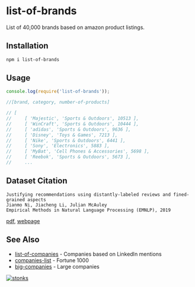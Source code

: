 # list-of-brands

List of 40,000 brands based on amazon product listings.

## Installation

```sh
npm i list-of-brands
```

## Usage 

```javascript
console.log(require('list-of-brands'));

//[brand, category, number-of-products]

// [
//     [ 'Majestic', 'Sports & Outdoors', 10513 ],
//     [ 'WinCraft', 'Sports & Outdoors', 10444 ],
//     [ 'adidas', 'Sports & Outdoors', 9636 ],
//     [ 'Disney', 'Toys & Games', 7213 ],
//     [ 'Nike', 'Sports & Outdoors', 6441 ],
//     [ 'Sony', 'Electronics', 5883 ],
//     [ 'MyBat', 'Cell Phones & Accessories', 5698 ],
//     [ 'Reebok', 'Sports & Outdoors', 5673 ],
//     ...
```

## Dataset Citation

```
Justifying recommendations using distantly-labeled reviews and fined-grained aspects
Jianmo Ni, Jiacheng Li, Julian McAuley
Empirical Methods in Natural Language Processing (EMNLP), 2019
```

[pdf](http://cseweb.ucsd.edu/~jmcauley/pdfs/emnlp19a.pdf), [webpage](https://nijianmo.github.io/amazon/index.html)


## See Also

- [list-of-companies](https://www.npmjs.com/package/list-of-companies) - Companies based on LinkedIn mentions
- [companies-list](https://www.npmjs.com/package/companies-list) - Fortune 1000
- [big-companies](https://www.npmjs.com/package/big-companies) - Large companies

[![stonks](https://i.imgur.com/UpDxbfe.png)](https://www.npmjs.com/~stonkpunk)

